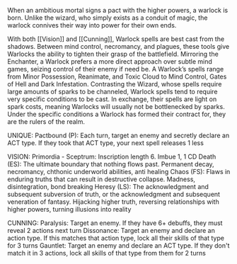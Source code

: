 When an ambitious mortal signs a pact with the higher powers, a warlock is born. Unlike the wizard, who simply exists as a conduit of magic, the warlock connives their way into power for their own ends.

With both [[Vision]] and [[Cunning]], Warlock spells are best cast from the shadows. Between mind control, necromancy, and plagues, these tools give Warlocks the ability to tighten their grasp of the battlefield. Mirroring the Enchanter, a Warlock prefers a more direct approach over subtle mind games, seizing control of their enemy if need be. A Warlock’s spells range from Minor Possession, Reanimate, and Toxic Cloud to Mind Control, Gates of Hell and Dark Infestation. Contrasting the Wizard, whose spells require large amounts of sparks to be channeled, Warlock spells tend to require very specific conditions to be cast. In exchange, their spells are light on spark costs, meaning Warlocks will usually not be bottlenecked by sparks. Under the specific conditions a Warlock has formed their contract for, they are the rulers of the realm.

UNIQUE:
Pactbound (P): Each turn, target an enemy and secretly declare an ACT type. If they took that ACT type, your next spell releases 1 less

VISION:
Primordia - Sceptrum: Inscription length 6. Imbue 1, 1 CD
Death (ES): The ultimate boundary that nothing flows past. Permanent decay, necromancy, chthonic underworld abilities, anti healing
Chaos (FS): Flaws in enduring truths that can result in destructive collapse. Madness, disintegration, bond breaking
Heresy (LS): The acknowledgment and subsequent subversion of truth, or the acknowledgment and subsequent veneration of fantasy. Hijacking higher truth, reversing relationships with higher powers, turning illusions into reality

CUNNING:
Paralysis: Target an enemy. If they have 6+ debuffs, they must reveal 2 actions next turn
Dissonance: Target an enemy and declare an action type. If this matches that action type, lock all their skills of that type for 3 turns
Gauntlet: Target an enemy and declare an ACT type. If they don't match it in 3 actions, lock all skills of that type from them for 2 turns